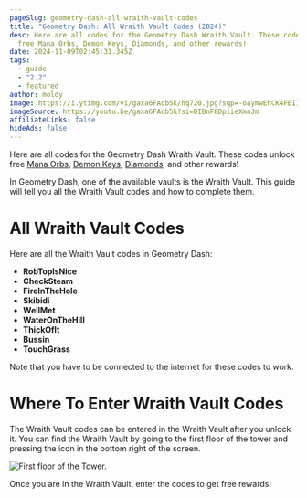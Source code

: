 ```yaml
---
pageSlug: geometry-dash-all-wraith-vault-codes
title: "Geometry Dash: All Wraith Vault Codes (2024)"
desc: Here are all codes for the Geometry Dash Wraith Vault. These codes unlock
  free Mana Orbs, Demon Keys, Diamonds, and other rewards!
date: 2024-11-09T02:45:31.345Z
tags:
  - guide
  - "2.2"
  - featured
author: moldy
image: https://i.ytimg.com/vi/gaxa6FAqb5k/hq720.jpg?sqp=-oaymwEhCK4FEIIDSFryq4qpAxMIARUAAAAAGAElAADIQj0AgKJD&rs=AOn4CLANG--ZJf2RNNYCEByse4sB_BW2RQ
imageSource: https://youtu.be/gaxa6FAqb5k?si=DIBnF8DpiieXmnJm
affiliateLinks: false
hideAds: false
---
```

Here are all codes for the Geometry Dash Wraith Vault. These codes unlock free [Mana Orbs](/posts/geometry-dash-how-to-get-mana-orbs-easy/), [Demon Keys](/posts/geometry-dash-how-to-get-demon-keys-easy/), [Diamonds](/posts/geometry-dash-how-to-get-diamonds-easy/), and other rewards!

In Geometry Dash, one of the available vaults is the Wraith Vault. This guide will tell you all the Wraith Vault codes and how to complete them.

# All Wraith Vault Codes

Here are all the Wraith Vault codes in Geometry Dash:

- **RobTopIsNice**
- **CheckSteam**
- **FireInTheHole**
- **Skibidi**
- **WellMet**
- **WaterOnTheHill**
- **ThickOfIt**
- **Bussin**
- **TouchGrass**

Note that you have to be connected to the internet for these codes to work.

# Where To Enter Wraith Vault Codes

The Wraith Vault codes can be entered in the Wraith Vault after you unlock it. You can find the Wraith Vault by going to the first floor of the tower and pressing the icon in the bottom right of the screen.

![First floor of the Tower.](https://i.imgur.com/3vSdM14.png)

Once you are in the Wraith Vault, enter the codes to get free rewards!